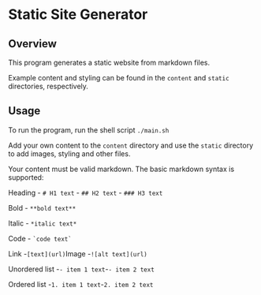 # Static Site Generator

## Overview

This program generates a static website from markdown files.

Example content and styling can be found in the `content` and `static` directories, respectively.

## Usage

To run the program, run the shell script `./main.sh`

Add your own content to the `content` directory and use the `static` directory to add images, styling and other files.

Your content must be valid markdown. The basic markdown syntax is supported:

Heading - `# H1 text` - `## H2 text` - `### H3 text`

Bold - `**bold text**`

Italic - `*italic text*`

Code - `` `code text` ``

Link -`[text](url)`Image -`![alt text](url)`

Unordered list -`- item 1 text`-`- item 2 text`

Ordered list -`1. item 1 text`-`2. item 2 text`
